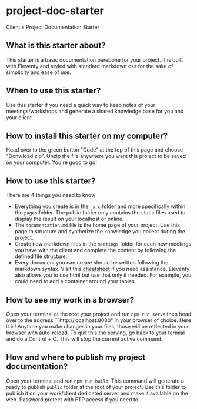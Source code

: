 # project-doc-starter
Client's Project Documentation Starter

## What is this starter about?
This starter is a basic documentation barebone for your project. It is built with Eleventy and styled with standard markdown css for the sake of simplicity and ease of use.

## When to use this starter?
Use this starter if you need a quick way to keep notes of your meetings/workshops and generate a shared knowledge base for you and your client.

## How to install this starter on my computer?
Head over to the green button "Code" at the top of this page and choose "Donwload zip". Unzip the file anywhere you want this project to be saved on your computer. You're good to go!

## How to use this starter?
There are 4 things you need to know:
- Everything you create is in the ```_src``` folder and more specifically within the ```pages``` folder. The public folder only contains the static files used to display the result on your localhost or online.
- The ```documentation.md``` file is the home page of your project. Use this page to structure and synthetize the knowledge you collect during the project.
- Create new markdown files in the ```meetings``` folder for each new meetings you have with the client and complete the content by following the defined file structure.
- Every document you can create should be written following the markdown syntax. Visit this [cheatsheet](https://www.markdownguide.org/cheat-sheet/) if you need assistance. Eleventy also allows you to use html but use that only if needed. For example, you could need to add a container around your tables.

## How to see my work in a browser?
Open your terminal at the root your project and run ```npm run serve``` then head over to the address ```http://localhost:8080" in your browser of choice. Here it is! Anytime you make changes in your files, those will be reflected in your browser with auto-reload. To quit this the serving, go back to your termial and do a Control + C. This will stop the current active command.

## How and where to publish my project documentation?
Open your terminal and run ```npm run build```. This command will generate a ready to publish ```public``` folder at the root of your project. Use this folder to publish it on your work/client dedicated server and make it available on the web. Password protect with FTP access if you need to.